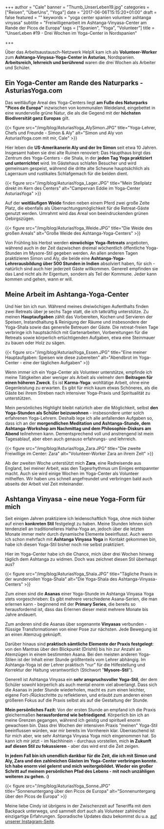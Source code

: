 +++
author = "Cale"
banner = "Thumb_UnserLeben19.jpg"
categories = ["Reisen", "ÜberUns", "Yoga"]
date = "2017-06-06T15:15:20+01:00"
draft = false
featured = ""
keywords = "yoga center spanien volunteer ashtanga vinyasa"
subtitle = "Freiwilligenarbeit im Ashtanga-Vinyasa-Center am Rande der Picos de Europa"
tags = ["Spanien", "Yoga", "Volunteer"]
title = "UnserLeben #19 - Drei Wochen im Yoga-Center in Nordspanien"

+++

Über das Arbeitsaustausch-Netzwerk HelpX kam ich als **Volunteer-Worker** zum **Ashtanga-Vinyasa-Yoga-Center in Asturias**, Nordspanien. **Arbeitsreich, lehrreich und berührend** waren die drei Wochen als Arbeiter und Schüler.<!--more-->

## Ein Yoga-Center am Rande des Naturparks - AsturiasYoga.com

Das weitläufige Areal des Yoga-Centers liegt **am Fuße des Naturparks "Picos de Europa"** inzwischen von kommunalen Weideland, eingebettet in eine wundervolle grüne Natur, die als die Gegend mit der **höchsten Biodiversität ganz Europas** gilt.    

{{< figure src="/img/blog/AsturiasYoga_AlySimon.JPG" title="Yoga-Lehrer, Chefs und Freunde - Simon & Aly"
alt="Simon und Aly von AsturiasYoga.com mit mir, Cale" >}}

Hier leben die **US-Amerikanerin Aly und der Ire Simon** seit etwa 10 Jahren. Insgesamt haben sie drei alte Ruinen renoviert: Das Haupthaus birgt das Zentrum des Yoga-Centers - die Shala, in der **jeden Tag Yoga praktiziert und unterrichtet** wird. Im Gästehaus schlafen Besucher und wird gemeinsam gespeist, während die dritte alte Scheune hauptsächlich als Lagerraum und rustikales Schlafgemach für die beiden dient.    

{{< figure src="/img/blog/AsturiasYoga_Lager.JPG" title="Mein Stellplatz direkt im Kern des Centers"
alt="Campervan Eddie im Yoga-Center AsturiasYoga" >}}

Auf der **weitläufigen Weide** finden neben einem Pferd zwei große Zelte Platz, die ebenfalls als Übernachtungsmöglichkeit für die Retreat-Gäste genutzt werden. Umrahmt wird das Areal von beeindruckenden grünen Gebirgszügen.    

{{< figure src="/img/blog/AsturiasYoga_Weide.JPG" title="Die Weide des großen Areals"
alt="Große Weide des Ashtanga-Yoga-Centers" >}}

Von Frühling bis Herbst werden **einwöchige Yoga-Retreats** angeboten, während auch in der Zeit dazwischen dreimal wöchentlich öffentliche Yoga-Stunden im Mysore-Stil gegeben werden. An allen anderen Tagen praktizieren Simon und Aly, die beide eine **Ashtanga-Yoga-Lehrerausbildung über 500 Stunden in Indien** absolviert haben, für sich - natürlich sind auch hier jederzeit Gäste willkommen. Generell empfinden sie das Land nicht als ihr Eigentum, sondern als Teil der Kommune. Jeder kann kommen und gehen, wann er will.    

## Meine Arbeit im Ashtanga-Yoga-Center

Und hier bin ich nun. Während meines dreiwöchigen Aufenthalts  finden zwei Retreats über je sechs Tage statt, die ich tatkräftig unterstütze. Zu meinen **Hauptaufgaben** zählt das Vorbereiten, Kochen und Servieren der Speisen, Instandhaltung & Reinigung der Räume und insbesondere der Yoga-Shala sowie das generelle Betreuen der Gäste. Die retreat-freien Tage verbringe ich hauptsächlich mit Gartenarbeiten, Vorbereitungen für die Retreats sowie körperlich ertüchtigenden Aufgaben, etwa eine Steinmauer zu bauen oder Holz zu sägen.    

{{< figure src="/img/blog/AsturiasYoga_Essen.JPG" title="Eine meiner Hauptaufgaben: Speisen wie diese zubereiten"
alt="Abendbrot im Yoga-Center - eine der täglichen Aufgaben" >}}

Wenn immer ich ein Yoga-Center als Volunteer unterstütze, empfinde ich meine Tätigkeiten aber weniger als Arbeit als vielmehr dem **Beitragen für einen höheren Zweck**. Es ist **Karma-Yoga**: wohltätige Arbeit, ohne eine Gegenleistung zu erwarten. Es gibt für mich kaum etwas Schöneres, als die Gäste bei ihrem Streben nach intensiver Yoga-Praxis und Spiritualität zu unterstützen.

Mein persönliches Highlight bleibt natürlich aber die Möglichkeit, selbst **den Yoga-Stunden als Schüler beizuwohnen** - insbesondere unter solch erfahrenen Yoga-Lehrern. Deshalb lege ich alle anfallenden Aufgaben so, dass ich an der **morgendlichen Meditation und Ashtanga-Stunde, dem Ashtanga-Workshop am Nachmittag und dem Philosophie-Diskurs am Abend** teilnehmen kann. Dementsprechend voll und anstrengend ist mein Tagesablauf, aber eben auch genauso erfahrungs- und lehrreich. 

{{< figure src="/img/blog/AsturiasYoga_Zara.JPG" title="Die zweite Freiwillige im Center: Zara"
alt="Volunteer-Worker Zara an ihrem Zelt" >}}

Ab der zweiten Woche unterstützt mich **Zara**, eine Radreisende aus England, bei meiner Arbeit, was den Tagesrhythmus um Einiges entspannter macht. Auch sie wird einige Wochen im Yoga-Center als Volunteer mithelfen. Wir haben uns schnell angefreundet und verbringen bald auch abseits der Arbeit viel Zeit miteinander.


## Ashtanga Vinyasa - eine neue Yoga-Form für mich

Seit einigen Jahren praktiziere ich leidenschaftlich Yoga, ohne mich bisher auf einen **konkreten Stil** festgelegt zu haben. Meine Stunden lehnen sich tendenziell an traditionelleres Hatha-Yoga an, jedoch über die letzten Monate immer mehr durch dynamische Elemente beeinflusst. Auch wenn ich schon mehrfach mit **Ashtanga Vinyasa Yoga** in Kontakt gekommen bin, habe ich diesen Yoga-Stil bisher noch nie selbst praktiziert.    

Hier im Yoga-Center habe ich die Chance, mich über drei Wochen hinweg täglich dem Ashtanga zu widmen. Doch was zeichnet diesen Stil überhaupt aus?

{{< figure src="/img/blog/AsturiasYoga_Shala.JPG" title="Tägliche Praxis in der wundervollen Yoga-Shala"
alt="Die Yoga-Shala des Ashtanga-Vinyasa-Centers" >}}

Zum einen sind die **Asanas** einer Yoga-Stunde im Ashtanga Vinyasa Yoga stets vorgeschrieben: Es gibt mehrere verschiedene Asana-Serien, die man erlernen kann - beginnend mit der **Primary Series**, die bereits so herausfordernd ist, dass das Erlernen dieser meist mehrere Monate bis Jahre andauert. 

Zum anderen sind die Asanas über sogenannte **Vinyasas** verbunden - flüssige Transformationen von einer Pose zur nächsten. Jede Bewegung ist an einen Atemzug geknüpft.   

Darüber hinaus sind **praktisch sämtliche Elemente der Praxis festgelegt**: von den Mantras über den Blickpunkt (Drishti) bis hin zur Anzahl an Atemzügen in einem bestimmten Asana. Bei den meisten anderen Yoga-Stilen ist der Inhalt einer Stunde größtenteils vom Lehrer abhängig. Im Ashtanga-Yoga ist der Lehrer praktisch "nur" für die Hilfestellung und Korrektur der Haltung verantwortlich (Stichwort "**Mysore-Stil**").

Generell ist Ashtanga Vinyasa ein **sehr anspruchsvoller Yoga-Stil**, der dem Schüler sowohl körperlich als auch mental enorm viel abverlangt. Dass sich die Asanas in jeder Stunde wiederholen, macht es zum einen leichter, eigene Fort-/Rückschritte zu reflektieren, und erlaubt zum anderen einen größeren Fokus auf die Praxis selbst als auf die Gestaltung der Stunde.    

**Mein persönliches Fazit:** Von der ersten Stunde an empfand ich die Praxis gleichermaßen **herausfordernd wie befriedigend**. Körperlich bin ich an meine Grenzen gegangen, während ich geistig und spirituell enorm gewachsen bin. Dass drei Wochen der intensiven Praxis "meinen" Yoga-Stil beeinflussen würden, war mir bereits im Vornherein klar. Überraschend ist für mich aber, wie sehr Ashtanga Vinyasa Yoga mich eingenommen hat. So kann ich mir jetzt - im Nachhinein - durchaus vorstellen, mich **in Zukunft auf diesen Stil zu fokussieren** - aber das wird erst die Zeit zeigen.

**In jedem Fall bin ich unendlich dankbar für die Zeit, die ich mit Simon und Aly, Zara und den zahlreichen Gästen im Yoga-Center verbringen konnte. Ich habe enorm viel gelernt und mich weitergebildet. Wieder ein großer Schritt auf meinem persönlichen Pfad des Lebens - mit noch unzähligen weiteren zu gehen. :)**

{{< figure src="/img/blog/AsturiasYoga_Sonne.JPG" title="Sonnenuntergang über den Picos de Europa"
alt="Sonnenuntergang über den Picos de Europa" >}}

Meine liebe Cindy ist übrigens in der Zwischenzeit auf Teneriffa mit dem Backpack unterwegs, und sammelt dort auch als Volunteer zahlreiche einzigartige Erfahrungen. Sporadische Updates dazu bekommst du u.a. [auf unserer Instagram-Seite](https://instagram.com/inspiritana).

